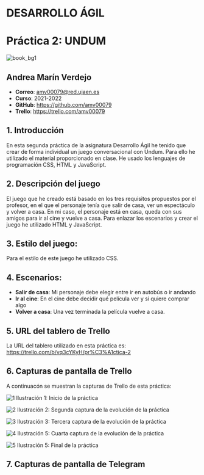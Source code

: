 # DESARROLLO ÁGIL
# Práctica 2: UNDUM
![book_bg1](https://user-images.githubusercontent.com/99323139/158445565-787ef1ff-0a4c-4226-bb75-d6e489a207eb.png)


## Andrea Marín Verdejo

* **Correo**: amv00079@red.ujaen.es
* **Curso**: 2021-2022
* **GitHub**: https://github.com/amv00079
* **Trello**: https://trello.com/amv00079



## 1. Introducción

En esta segunda práctica de la asignatura Desarrollo Ágil 
he tenido que crear de forma individual un juego
conversacional con Undum. 
Para ello he utilizado
el material proporcionado en clase.
He usado los lenguajes de programación CSS, HTML y JavaScript.


## 2. Descripción del juego

El juego que he creado está basado en los tres requisitos propuestos por el profesor,
en el que el personaje tenía que salir de casa, ver un espectáculo y volver a casa.
En mi caso, el personaje está en casa, queda con sus amigos para ir al cine y vuelve a casa.
Para enlazar los escenarios y crear el juego he utilizado HTML y JavaScript.


## 3. Estilo del juego:

Para el estilo de este juego he utilizado CSS.


## 4. Escenarios: 

* **Salir de casa**: Mi personaje debe elegir entre ir en autobús o ir andando
* **Ir al cine**: En el cine debe decidir qué película ver y si quiere comprar algo
* **Volver a casa**: Una vez terminada la película vuelve a casa.
   

## 5. URL del tablero de Trello

La URL del tablero utilizado en esta práctica es: https://trello.com/b/vq3cYKyH/pr%C3%A1ctica-2


## 6. Capturas de pantalla de Trello 
A continuacón se muestran la capturas de Trello de esta práctica:

![1](https://user-images.githubusercontent.com/99323139/158444874-5d163e52-f136-4cf3-832d-f9bedc16646c.PNG)
Ilustración 1: Inicio de la práctica

![2](https://user-images.githubusercontent.com/99323139/158444858-a151576d-db48-4204-acb3-872d657e70f1.PNG)
Ilustración 2: Segunda captura de la evolución de la práctica

![3](https://user-images.githubusercontent.com/99323139/158444862-71c15e94-084e-4595-bba5-fed3bee2d249.PNG)
Ilustración 3: Tercera captura de la evolución de la práctica

![4](https://user-images.githubusercontent.com/99323139/158444866-794a228c-602f-41e9-8df9-ea4506e0d1c9.PNG)
Ilustración 5: Cuarta captura de la evolución de la práctica

![5](https://user-images.githubusercontent.com/99323139/158444871-b4ab4d87-3163-48fc-94a3-d2cbfc0fb8d4.PNG)
Ilustración 5: Final de la práctica


## 7. Capturas de pantalla de Telegram 
